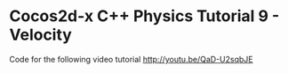 Cocos2d-x C++ Physics Tutorial 9 - Velocity
===========================================

Code for the following video tutorial http://youtu.be/QaD-U2sqbJE
